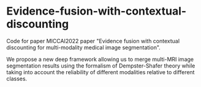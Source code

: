 # Evidence-fusion-with-contextual-discounting
Code for paper MICCAI2022 paper "Evidence fusion with contextual discounting for multi-modality medical image segmentation".

We propose a new deep framework allowing us to merge multi-MRI image segmentation results using the formalism of Dempster-Shafer theory while taking into account the reliability of different modalities relative to different classes.
